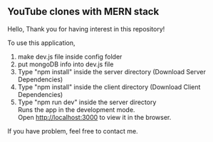 ## YouTube clones with MERN stack

Hello, 
Thank you for having interest in this repository!

To use this application,

1. make dev.js file inside config folder
2. put mongoDB info into dev.js file
3. Type "npm install" inside the server directory (Download Server Dependencies)
4. Type "npm install" inside the client directory (Download Client Dependencies)
5. Type "npm run dev" inside the server directory\
Runs the app in the development mode.\
Open [http://localhost:3000](http://localhost:3000) to view it in the browser.

If you have problem, feel free to contact me.
